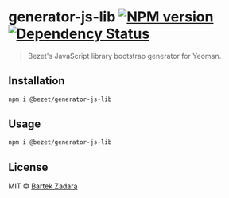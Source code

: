 # generator-js-lib [![NPM version][npm-image]][npm-url] [![Dependency Status][daviddm-image]][daviddm-url]
> Bezet's JavaScript library bootstrap generator for Yeoman.


## Installation

```bash
npm i @bezet/generator-js-lib
```


## Usage

```bash
npm i @bezet/generator-js-lib
```

## License

MIT © [Bartek Zadara](github.com/bezet)


[npm-image]: https://badge.fury.io/js/%40bezet%2Fgenerator-js-lib.svg
[npm-url]: https://npmjs.org/package/@bezet/generator-js-lib
[daviddm-image]: https://david-dm.org/bezet/generator-js-lib.svg?theme=shields.io
[daviddm-url]: https://david-dm.org/bezet/generator-js-lib
